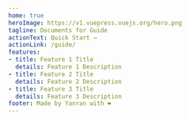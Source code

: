 ```yaml
---
home: true
heroImage: https://v1.vuepress.vuejs.org/hero.png
tagline: Documents for Guide
actionText: Quick Start →
actionLink: /guide/
features:
- title: Feature 1 Title
  details: Feature 1 Description
- title: Feature 2 Title
  details: Feature 2 Description
- title: Feature 3 Title
  details: Feature 3 Description
footer: Made by Yanran with ❤️
---
```

